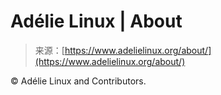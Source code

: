 <!--yml
category: 未分类
date: 2024-05-27 14:33:14
-->

# Adélie Linux | About

> 来源：[https://www.adelielinux.org/about/](https://www.adelielinux.org/about/)

© Adélie Linux and Contributors.